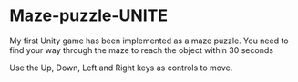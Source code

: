 # Maze-puzzle-UNITE
My first Unity game has been implemented as a maze puzzle. 
You need to find your way through the maze to reach the object within 30 seconds

Use the Up, Down, Left and Right keys as controls to move.
